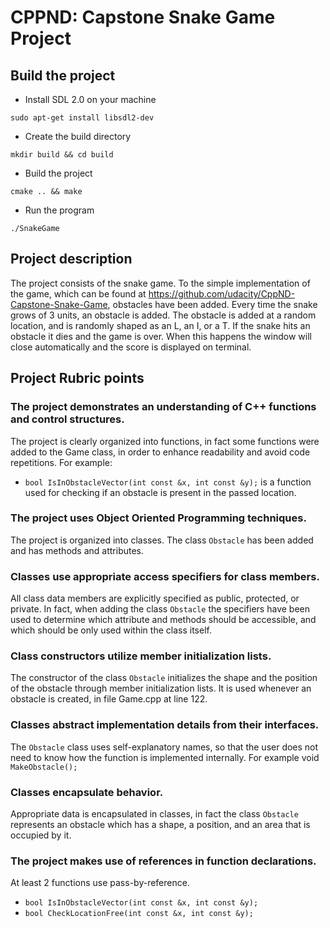 # CPPND: Capstone Snake Game Project

## Build the project
- Install SDL 2.0 on your machine
```
sudo apt-get install libsdl2-dev
```
- Create the build directory
```
mkdir build && cd build
```
- Build the project
```
cmake .. && make
```
- Run the program
```
./SnakeGame
```

## Project description
The project consists of the snake game.
To the simple implementation of the game, which can be found at https://github.com/udacity/CppND-Capstone-Snake-Game, obstacles have been added. Every time the snake grows of 3 units, an obstacle is added.
The obstacle is added at a random location, and is randomly shaped as an L, an I, or a T.
If the snake hits an obstacle it dies and the game is over. When this happens the window will close automatically and the score is displayed on terminal.

## Project Rubric points

### The project demonstrates an understanding of C++ functions and control structures.
The project is clearly organized into functions, in fact some functions were added to the Game class, in order to enhance readability and avoid code repetitions.
For example:
-  `bool IsInObstacleVector(int const &x, int const &y);` is a function used for checking if an obstacle is present in the passed location.

### The project uses Object Oriented Programming techniques.
The project is organized into classes.
The class `Obstacle` has been added and has methods and attributes.

### Classes use appropriate access specifiers for class members.
All class data members are explicitly specified as public, protected, or private.
In fact, when adding the class `Obstacle` the specifiers have been used to determine which attribute and methods should be accessible, and which should be only used within the class itself.

### Class constructors utilize member initialization lists.
The constructor of the class `Obstacle` initializes the shape and the position of the obstacle through member initialization lists.
It is used whenever an obstacle is created, in file Game.cpp at line 122.

### Classes abstract implementation details from their interfaces.
The `Obstacle` class uses self-explanatory names, so that the user does not need to know how the function is implemented internally.
For example void `MakeObstacle();`

### Classes encapsulate behavior.
Appropriate data is encapsulated in classes, in fact the class `Obstacle` represents an obstacle which has a shape, a position, and an area that is occupied by it.

### The project makes use of references in function declarations.
At least 2 functions use pass-by-reference.
- `bool IsInObstacleVector(int const &x, int const &y);`
- `bool CheckLocationFree(int const &x, int const &y);`

